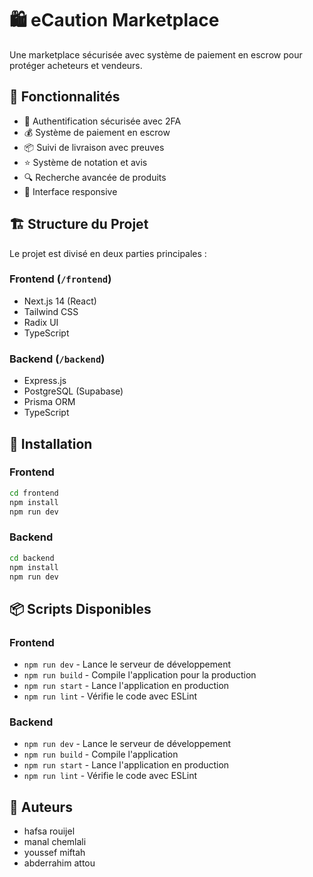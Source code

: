 # 🛍️ eCaution Marketplace

Une marketplace sécurisée avec système de paiement en escrow pour protéger acheteurs et vendeurs.

## 🌟 Fonctionnalités

- 🔐 Authentification sécurisée avec 2FA
- 💰 Système de paiement en escrow
- 📦 Suivi de livraison avec preuves
- ⭐ Système de notation et avis
- 🔍 Recherche avancée de produits
- 📱 Interface responsive

## 🏗️ Structure du Projet

Le projet est divisé en deux parties principales :

### Frontend (`/frontend`)
- Next.js 14 (React)
- Tailwind CSS
- Radix UI
- TypeScript

### Backend (`/backend`)
- Express.js
- PostgreSQL (Supabase)
- Prisma ORM
- TypeScript

## 🚀 Installation

### Frontend
```bash
cd frontend
npm install
npm run dev
```

### Backend
```bash
cd backend
npm install
npm run dev
```

## 📦 Scripts Disponibles

### Frontend
- `npm run dev` - Lance le serveur de développement
- `npm run build` - Compile l'application pour la production
- `npm run start` - Lance l'application en production
- `npm run lint` - Vérifie le code avec ESLint

### Backend
- `npm run dev` - Lance le serveur de développement
- `npm run build` - Compile l'application
- `npm run start` - Lance l'application en production
- `npm run lint` - Vérifie le code avec ESLint

## 👥 Auteurs

- hafsa rouijel
- manal chemlali
- youssef miftah 
- abderrahim attou 

